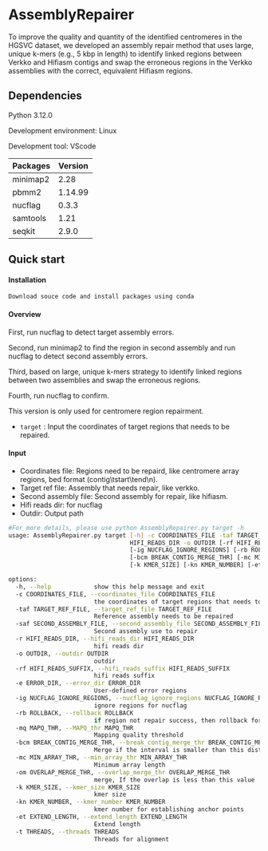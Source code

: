 # AssemblyRepairer
To improve the quality and quantity of the identified centromeres in the HGSVC dataset, we developed an assembly repair method that uses large, unique k-mers (e.g., 5 kbp in length) to identify linked regions between Verkko and Hifiasm contigs and swap the erroneous regions in the Verkko assemblies with the correct, equivalent Hifiasm regions. 

## Dependencies

Python 3.12.0

Development environment: Linux

Development tool: VScode

| Packages           | Version |
| ------------------ | ------- |
| minimap2          | 2.28    |
| pbmm2             | 1.14.99   |
| nucflag              | 0.3.3 |
| samtools         | 1.21   |
| seqkit              | 2.9.0  |

## Quick start
#### Installation

```
Download souce code and install packages using conda
```

#### Overview
First, run nucflag to detect target assembly errors.

Second, run minimap2 to find the region in second assembly and run nucflag to detect second assembly errors.

Third, based on large, unique k-mers strategy to identify linked regions between two assemblies and swap the erroneous regions.

Fourth, run nucflag to confirm.  

This version is only used for centromere region repairment.
- `target` : Input the coordinates of target regions that needs to be repaired. 

#### Input

* Coordinates file: Regions need to be repaird, like centromere array regions, bed format (contig\tstart\tend\n).
* Target ref file: Assembly that needs repair, like verkko.
* Second assembly file: Second assembly for repair, like hifiasm.
* Hifi reads dir: for nucflag
* Outdir: Output path

```Bash
#For more details, please use python AssemblyRepairer.py target -h
usage: AssemblyRepairer.py target [-h] -c COORDINATES_FILE -taf TARGET_REF_FILE -saf SECOND_ASSEMBLY_FILE -r
                                  HIFI_READS_DIR -o OUTDIR [-rf HIFI_READS_SUFFIX] [-e ERROR_DIR]
                                  [-ig NUCFLAG_IGNORE_REGIONS] [-rb ROLLBACK] [-mq MAPQ_THR]
                                  [-bcm BREAK_CONTIG_MERGE_THR] [-mc MIN_ARRAY_THR] [-om OVERLAP_MERGE_THR]
                                  [-k KMER_SIZE] [-kn KMER_NUMBER] [-et EXTEND_LENGTH] [-t THREADS]

options:
  -h, --help            show this help message and exit
  -c COORDINATES_FILE, --coordinates_file COORDINATES_FILE
                        the coordinates of target regions that needs to be repaired
  -taf TARGET_REF_FILE, --target_ref_file TARGET_REF_FILE
                        Reference assembly needs to be repaired
  -saf SECOND_ASSEMBLY_FILE, --second_assembly_file SECOND_ASSEMBLY_FILE
                        Second assembly use to repair
  -r HIFI_READS_DIR, --hifi_reads_dir HIFI_READS_DIR
                        hifi reads dir
  -o OUTDIR, --outdir OUTDIR
                        outdir
  -rf HIFI_READS_SUFFIX, --hifi_reads_suffix HIFI_READS_SUFFIX
                        hifi reads suffix
  -e ERROR_DIR, --error_dir ERROR_DIR
                        User-defined error regions
  -ig NUCFLAG_IGNORE_REGIONS, --nucflag_ignore_regions NUCFLAG_IGNORE_REGIONS
                        ignore regions for nucflag
  -rb ROLLBACK, --rollback ROLLBACK
                        if region not repair success, then rollback for that error region, 1 use,0 not use
  -mq MAPQ_THR, --MAPQ_thr MAPQ_THR
                        Mapping quality threshold
  -bcm BREAK_CONTIG_MERGE_THR, --break_contig_merge_thr BREAK_CONTIG_MERGE_THR
                        Merge if the interval is smaller than this distance
  -mc MIN_ARRAY_THR, --min_array_thr MIN_ARRAY_THR
                        Minimum array length
  -om OVERLAP_MERGE_THR, --overlap_merge_thr OVERLAP_MERGE_THR
                        merge, If the overlap is less than this value
  -k KMER_SIZE, --kmer_size KMER_SIZE
                        kmer size
  -kn KMER_NUMBER, --kmer_number KMER_NUMBER
                        kmer number for establishing anchor points
  -et EXTEND_LENGTH, --extend_length EXTEND_LENGTH
                        Extend length
  -t THREADS, --threads THREADS
                        Threads for alignment
```

